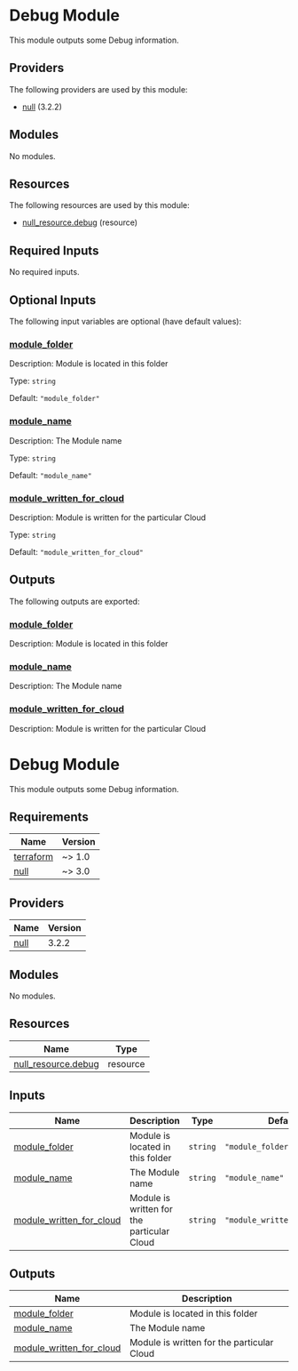 # Debug Module

This module outputs some Debug information.

## Providers

The following providers are used by this module:

- <a name="provider_null"></a> [null](#provider_null) (3.2.2)

## Modules

No modules.

## Resources

The following resources are used by this module:

- [null_resource.debug](https://registry.terraform.io/providers/hashicorp/null/latest/docs/resources/resource) (resource)

## Required Inputs

No required inputs.

## Optional Inputs

The following input variables are optional (have default values):

### <a name="input_module_folder"></a> [module_folder](#input_module_folder)

Description: Module is located in this folder

Type: `string`

Default: `"module_folder"`

### <a name="input_module_name"></a> [module_name](#input_module_name)

Description: The Module name

Type: `string`

Default: `"module_name"`

### <a name="input_module_written_for_cloud"></a> [module_written_for_cloud](#input_module_written_for_cloud)

Description: Module is written for the particular Cloud

Type: `string`

Default: `"module_written_for_cloud"`

## Outputs

The following outputs are exported:

### <a name="output_module_folder"></a> [module_folder](#output_module_folder)

Description: Module is located in this folder

### <a name="output_module_name"></a> [module_name](#output_module_name)

Description: The Module name

### <a name="output_module_written_for_cloud"></a> [module_written_for_cloud](#output_module_written_for_cloud)

Description: Module is written for the particular Cloud
<!-- BEGINNING OF PRE-COMMIT-TERRAFORM DOCS HOOK -->
# Debug Module

This module outputs some Debug information.

## Requirements

| Name | Version |
|------|---------|
| <a name="requirement_terraform"></a> [terraform](#requirement\_terraform) | ~> 1.0 |
| <a name="requirement_null"></a> [null](#requirement\_null) | ~> 3.0 |

## Providers

| Name | Version |
|------|---------|
| <a name="provider_null"></a> [null](#provider\_null) | 3.2.2 |

## Modules

No modules.

## Resources

| Name | Type |
|------|------|
| [null_resource.debug](https://registry.terraform.io/providers/hashicorp/null/latest/docs/resources/resource) | resource |

## Inputs

| Name | Description | Type | Default | Required |
|------|-------------|------|---------|:--------:|
| <a name="input_module_folder"></a> [module\_folder](#input\_module\_folder) | Module is located in this folder | `string` | `"module_folder"` | no |
| <a name="input_module_name"></a> [module\_name](#input\_module\_name) | The Module name | `string` | `"module_name"` | no |
| <a name="input_module_written_for_cloud"></a> [module\_written\_for\_cloud](#input\_module\_written\_for\_cloud) | Module is written for the particular Cloud | `string` | `"module_written_for_cloud"` | no |

## Outputs

| Name | Description |
|------|-------------|
| <a name="output_module_folder"></a> [module\_folder](#output\_module\_folder) | Module is located in this folder |
| <a name="output_module_name"></a> [module\_name](#output\_module\_name) | The Module name |
| <a name="output_module_written_for_cloud"></a> [module\_written\_for\_cloud](#output\_module\_written\_for\_cloud) | Module is written for the particular Cloud |
<!-- END OF PRE-COMMIT-TERRAFORM DOCS HOOK -->
